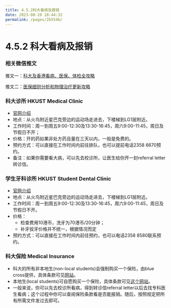 ```yaml
---
title: 4.5.2科大看病及报销
date: 2023-08-20 18:44:32
permalink: /pages/2b554b/
---
```


# 4.5.2 科大看病及报销

### 相关微信推文

推文一：[科大及香港看病、医保、体检全攻略](https://mp.weixin.qq.com/s/PohS7mky9G7Caynpi6FcSw)

推文二：[医保细则分析和物理治疗更新攻略](https://mp.weixin.qq.com/s/nmOMHBU2wQV69uPt5dJaLQ)

### 科大诊所 HKUST Medical Clinic

- [官网介绍](https://hseo.hkust.edu.hk/clinic)
- 地点：从火鸟附近星巴克旁边的运动场走进去，下楼梯到LG1层附近。
- 工作时间：周一到周五9:00-12:30及13:30-16:45，周六9:00-11:45，周日及节假日不开；
- 价格：开的药如果非处方药且量在三天以内，一般是免费的。
- 预约方式：可以直接在工作时间内前往排队，也可以提前电话2358 6670预约。
- 备注：如果你需要看大病，可以先去校诊所，让医生给你开一封referral letter 转诊信。

### 学生牙科诊所 HKUST Student Dental Clinic

- [官网介绍](https://hseo.hkust.edu.hk/clinic)
- 地点：从火鸟附近星巴克旁边的运动场走进去，下楼梯到LG1层附近。
- 工作时间：周一到周五9:00-12:30及13:30-16:45，周六9:00-11:45，周日及节假日不开。
- 价格：
    - 检查费用10港币，洗牙为70港币/20分钟；
    - 补牙拔牙价格并不统一，根据情况而定
- 预约方式：可以直接在工作时间内前往预约，也可以电话2358 8580联系预约。

### 科大保险 ****Medical Insurance****

- 科大的所有非本地生(non-local students)会强制购买一个保险，由blue cross提供，具体条款可见[网站](https://sfao.hkust.edu.hk/individual.php?l=70)。
- 本地生(local students)可自愿购买一个保险，具体条款可见[这个网站](https://sfao.hkust.edu.hk/individual.php?l=69)。
- 一般来说，你可以先去校诊所看病，得到转诊信referral letter以后去找专科医生看病；这个过程中你可以查阅保险条款看是否能报销。随后，按照规定把所有所需文件发过去即可。